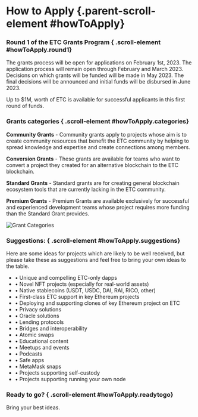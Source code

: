 # How to Apply {.parent-scroll-element #howToApply}

### Round 1 of the ETC Grants Program { .scroll-element #howToApply.round1}

The grants process will be open for applications on February 1st, 2023. The application process will remain open through February and March 2023. Decisions on which grants will be funded will be made in May 2023. The final decisions will be announced and initial funds will be disbursed in June 2023.

Up to $1M, worth of ETC is available for successful applicants in this first round of funds.

### Grants categories { .scroll-element #howToApply.categories}

**Community Grants** - Community grants apply to projects whose aim is to create community resources that benefit the ETC community by helping to spread knowledge and expertise and create connections among members.

**Conversion Grants** - These grants are available for teams who want to convert a project they created for an alternative blockchain to the ETC blockchain. 

**Standard Grants** - Standard grants are for creating general blockchain ecosystem tools that are currently lacking in the ETC community.  

**Premium Grants** - Premium Grants are available exclusively for successful and experienced development teams whose project requires more funding than the Standard Grant provides.

![Grant Categories](grant-categories.png)

### Suggestions: { .scroll-element #howToApply.suggestions}

Here are some ideas for projects which are likely to be well received, but please take these as suggestions and feel free to bring your own ideas to the table.

- • Unique and compelling ETC-only dapps
- • Novel NFT projects (especially for real-world assets)
- • Native stablecoins (USDT, USDC, DAI, RAI, RICO, other)
- • First-class ETC support in key Ethereum projects
- • Deploying and supporting clones of key Ethereum project on ETC
- • Privacy solutions
- • Oracle solutions
- • Lending protocols
- • Bridges and interoperability
- • Atomic swaps
- • Educational content
- • Meetups and events
- • Podcasts
- • Safe apps
- • MetaMask snaps
- • Projects supporting self-custody
- • Projects supporting running your own node

### Ready to go? { .scroll-element #howToApply.readytogo}

Bring your best ideas.
